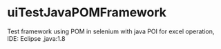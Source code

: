 # uiTestJavaPOMFramework
Test framework using POM in selenium with java
POI for excel operation, IDE: Eclipse ,java:1.8
